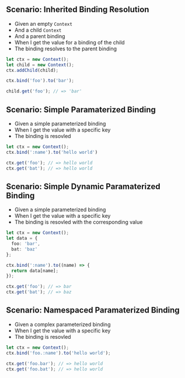 ## Scenario: Inherited Binding Resolution

- Given an empty `Context`
- And a child `Context`
- And a parent binding
- When I get the value for a binding of the child
- The binding resolves to the parent binding

```ts
let ctx = new Context();
let child = new Context();
ctx.addChild(child);

ctx.bind('foo').to('bar');

child.get('foo'); // => 'bar'
```

## Scenario: Simple Paramaterized Binding

- Given a simple parameterized binding
- When I get the value with a specific key
- The binding is resovled

```ts
let ctx = new Context();
ctx.bind(':name').to('hello world')

ctx.get('foo'); // => hello world
ctx.get('bat'); // => hello world
```

## Scenario: Simple Dynamic Paramaterized Binding

- Given a simple parameterized binding
- When I get the value with a specific key
- The binding is resovled with the corresponding value

```ts
let ctx = new Context();
let data = {
  foo: 'bar',
  bat: 'baz'
};

ctx.bind(':name').to((name) => {
  return data[name];
});

ctx.get('foo'); // => bar
ctx.get('bat'); // => baz
```

## Scenario: Namespaced Paramaterized Binding

- Given a complex parameterized binding
- When I get the value with a specific key
- The binding is resovled

```ts
let ctx = new Context();
ctx.bind('foo.:name').to('hello world');

ctx.get('foo.bar'); // => hello world
ctx.get('foo.bat'); // => hello world
```
